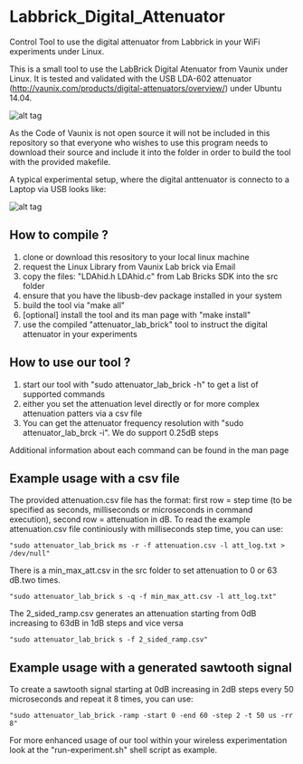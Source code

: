 # Labbrick_Digital_Attenuator
Control Tool to use the digital attenuator from Labbrick in your WiFi experiments under Linux.

This is a small tool to use the LabBrick Digital Atenuator from Vaunix under Linux. It is tested and validated with the USB LDA-602 attenuator (http://vaunix.com/products/digital-attenuators/overview/) under Ubuntu 14.04.

![alt tag](https://cloud.githubusercontent.com/assets/1880886/9039179/033e9f86-39fa-11e5-869c-4fd7ee60424e.jpg)

As the Code of Vaunix is not open source it will not be included in this
repository so that everyone who wishes to use this program needs to download
their source and include it into the folder in order to build the tool with the provided makefile.

A typical experimental setup, where the digital anttenuator is connecto to a Laptop via USB looks like:

![alt tag](https://cloud.githubusercontent.com/assets/1880886/9039288/a4e8f3c2-39fa-11e5-8fd9-68f4c43a9418.jpg)

## How to compile ?

1. clone or download this resository to your local linux machine
2. request the Linux Library from Vaunix Lab brick via Email
3. copy the files: "LDAhid.h LDAhid.c" from Lab Bricks SDK into the src folder
5. ensure that you have the libusb-dev package installed in your system
6. build the tool via "make all"
7. [optional] install the tool and its man page with "make install"
8. use the compiled "attenuator_lab_brick" tool to instruct the digital attenuator in your experiments

## How to use our tool ?

1. start our tool with  "sudo attenuator_lab_brick -h" to get a list of supported commands
2. either you set the attenuation level directly or for more complex attenuation patters via a csv file
3. You can get the attenuator frequency resolution with "sudo attenuator_lab_brck -i". We do support 0.25dB steps

Additional information about each command can be found in the man page

## Example usage with a csv file

The provided attenuation.csv file has the format: first row = step time (to be specified as seconds, milliseconds or microseconds in command execution), second row = attenuation in dB.
To read the example attenuation.csv file continiously with milliseconds step time, you can use:
```
"sudo attenuator_lab_brick ms -r -f attenuation.csv -l att_log.txt > /dev/null"
```

There is a min_max_att.csv in the src folder to set attenuation to 0 or 63 dB.two times.
```
"sudo attenuator_lab_brick s -q -f min_max_att.csv -l att_log.txt"
```

The 2_sided_ramp.csv generates an attenuation starting from 0dB increasing to 63dB in 1dB steps and vice versa
```
"sudo attenuator_lab_brick s -f 2_sided_ramp.csv"
```

## Example usage with a generated sawtooth signal

To create a sawtooth signal starting at 0dB increasing in 2dB steps every 50 microseconds and repeat it 8 times, you can use:
```
"sudo attenuator_lab_brick -ramp -start 0 -end 60 -step 2 -t 50 us -rr 8"
```

For more enhanced usage of our tool within your wireless experimentation look at the "run-experiment.sh" shell script as example.
